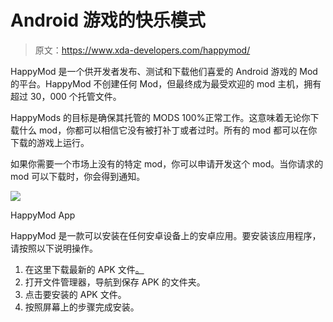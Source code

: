 # Android 游戏的快乐模式

> 原文：<https://www.xda-developers.com/happymod/>

HappyMod 是一个供开发者发布、测试和下载他们喜爱的 Android 游戏的 Mod 的平台。HappyMod 不创建任何 Mod，但最终成为最受欢迎的 mod 主机，拥有超过 30，000 个托管文件。

HappyMods 的目标是确保其托管的 MODS 100%正常工作。这意味着无论你下载什么 mod，你都可以相信它没有被打补丁或者过时。所有的 mod 都可以在你下载的游戏上运行。

如果你需要一个市场上没有的特定 mod，你可以申请开发这个 mod。当你请求的 mod 可以下载时，你会得到通知。

 <picture>![](img/a6b20863ba6e2aaccce3eff9d8dc1901.png)</picture> 

HappyMod App

HappyMod 是一款可以安装在任何安卓设备上的安卓应用。要安装该应用程序，请按照以下说明操作。

1.  在这里下载最新的 APK 文件[。](https://download.happymod.com/)
2.  打开文件管理器，导航到保存 APK 的文件夹。
3.  点击要安装的 APK 文件。
4.  按照屏幕上的步骤完成安装。